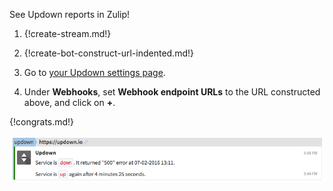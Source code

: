 See Updown reports in Zulip!

1. {!create-stream.md!}

1. {!create-bot-construct-url-indented.md!}

1. Go to [your Updown settings page](https://updown.io/settings/edit).

1. Under **Webhooks**, set **Webhook endpoint URLs** to the URL
   constructed above, and click on **+**.

{!congrats.md!}

![](/static/images/integrations/updown/001.png)
